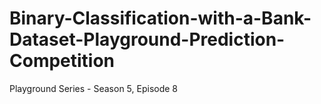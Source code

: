 # Binary-Classification-with-a-Bank-Dataset-Playground-Prediction-Competition
Playground Series - Season 5, Episode 8

